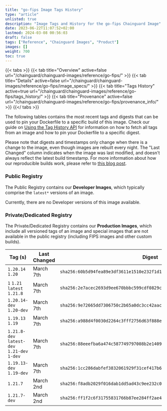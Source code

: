 ```yaml
---
title: "go-fips Image Tags History"
type: "article"
unlisted: true
description: "Image Tags and History for the go-fips Chainguard Image"
date: 2023-06-22T11:07:52+02:00
lastmod: 2024-03-08 00:56:03
draft: false
tags: ["Reference", "Chainguard Images", "Product"]
images: []
weight: 700
toc: true
---
```


{{< tabs >}}
{{< tab title="Overview" active=false url="/chainguard/chainguard-images/reference/go-fips/" >}}
{{< tab title="Details" active=false url="/chainguard/chainguard-images/reference/go-fips/image_specs/" >}}
{{< tab title="Tags History" active=true url="/chainguard/chainguard-images/reference/go-fips/tags_history/" >}}
{{< tab title="Provenance" active=false url="/chainguard/chainguard-images/reference/go-fips/provenance_info/" >}}
{{</ tabs >}}

The following tables contains the most recent tags and digests that can be used to pin your Dockerfile to a specific build of this image. Check our guide on [Using the Tag History API](/chainguard/chainguard-images/using-the-tag-history-api/) for information on how to fetch all tags from an image and how to pin your Dockerfile to a specific digest.

Please note that digests and timestamps only change when there is a change to the image, even though images are rebuilt every night. The "Last Changed" column indicates when the image was last modified, and doesn't always reflect the latest build timestamp. For more information about how our reproducible builds work, please refer to [this blog post](https://www.chainguard.dev/unchained/reproducing-chainguards-reproducible-image-builds).

### Public Registry
The Public Registry contains our **Developer Images**, which typically comprise the `latest*` versions of an image.

Currently, there are no Developer versions of this image available.

### Private/Dedicated Registry
The Private/Dedicated Registry contains our **Production Images**, which include all versioned tags of an image and special images that are not available in the public registry (including FIPS images and other custom builds).

| Tag (s)                                       | Last Changed | Digest                                                                    |
|-----------------------------------------------|--------------|---------------------------------------------------------------------------|
|  `1.20.14` `1.20`                             | March 7th    | `sha256:60b5d94fea89e3df3611e1510e232f1d19cb0ef773e746126656ae088c545f52` |
|  `1` `1.21` `latest` `1.21.8`                 | March 7th    | `sha256:2e7acec2693d9ee670bbbc599cdf0829cb3d3ae44eef121d7a424e3bc414774c` |
|  `1.20.14-dev` `1.20-dev`                     | March 7th    | `sha256:9e72665dd7306750c2b65a0dc3cc42aac83ba9d09100f004116c551a2773dd3a` |
|  `1.19.13` `1.19`                             | March 7th    | `sha256:a988d4f0030d2264c3fff2756d63f888e30f664d1d375cdea1700fec97bddc23` |
|  `1.21.8-dev` `latest-dev` `1.21-dev` `1-dev` | March 7th    | `sha256:88eeefba6a474c587749797008b2e1409c065033429b3bcbc61f67b3bb104527` |
|  `1.19.13-dev` `1.19-dev`                     | March 7th    | `sha256:1cc286dabfef3832061929f31cef417b6996449008a326d249bffff66ed7a748` |
|  `1.21.7`                                     | March 2nd    | `sha256:f8adb2029f016dab1dd5ad43c9ee232c0d1bd7784e7441ede8560d34a511587d` |
|  `1.21.7-dev`                                 | March 2nd    | `sha256:ff1f2c6f31755831766b87ee284ff2ae4162dd785ab056aa0d09459d525eaf6c` |

